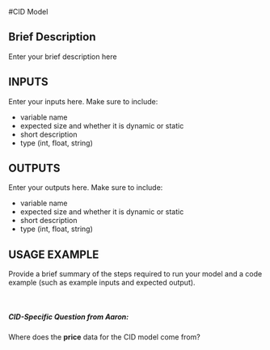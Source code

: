 #CID Model

## Brief Description
Enter your brief description here

## INPUTS
Enter your inputs here.  Make sure to include:
* variable name
* expected size and whether it is dynamic or static
* short description
* type (int, float, string)

## OUTPUTS
Enter your outputs here.  Make sure to include:
* variable name
* expected size and whether it is dynamic or static
* short description
* type (int, float, string)

## USAGE EXAMPLE
Provide a brief summary of the steps required to run your model and a code example (such as example inputs and expected output).

<br>

##### CID-Specific Question from Aaron:
Where does the **price** data for the CID model come from?
